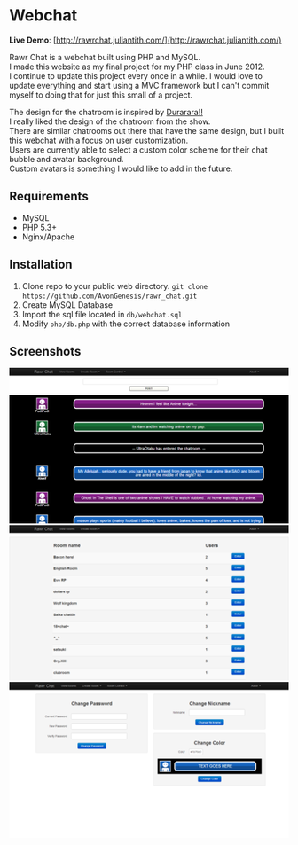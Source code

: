 # Webchat

**Live Demo**: [http://rawrchat.juliantith.com/](http://rawrchat.juliantith.com/)

Rawr Chat is a webchat built using PHP and MySQL.  
I made this website as my final project for my PHP class in June 2012.  
I continue to update this project every once in a while. I would love to update everything and start using a MVC framework but I can't commit myself to doing that for just this small of a project.

The design for the chatroom is inspired by [Durarara!!](http://en.wikipedia.org/wiki/Durarara!!)    
I really liked the design of the chatroom from the show.  
There are similar chatrooms out there that have the same design, but I built this webchat with a focus on user customization.  
Users are currently able to select a custom color scheme for their chat bubble and avatar background.  
Custom avatars is something I would like to add in the future.  

## Requirements
* MySQL
* PHP 5.3+
* Nginx/Apache

## Installation
1. Clone repo to your public web directory.   ```git clone https://github.com/AvonGenesis/rawr_chat.git```
2. Create MySQL Database
3. Import the sql file located in ```db/webchat.sql```
4. Modify ```php/db.php``` with the correct database information

## Screenshots
![Chatroom](screenshots/chatroom.png "Chatroom")
![Lobby](screenshots/lobby.png "Lobby Room")
![Settings](screenshots/settings.png "Settings page")
